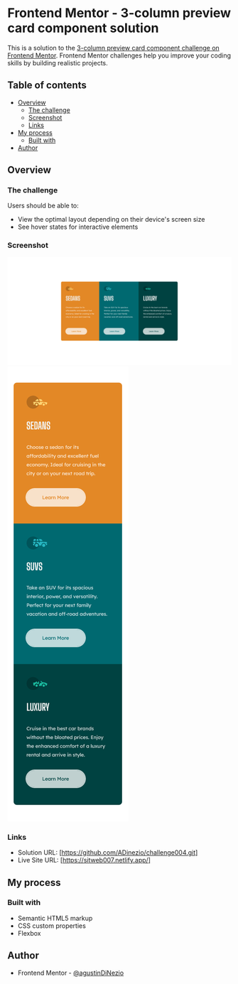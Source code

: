 # Frontend Mentor - 3-column preview card component solution

This is a solution to the [3-column preview card component challenge on Frontend Mentor](https://www.frontendmentor.io/challenges/3column-preview-card-component-pH92eAR2-). Frontend Mentor challenges help you improve your coding skills by building realistic projects.

## Table of contents

- [Overview](#overview)
  - [The challenge](#the-challenge)
  - [Screenshot](#screenshot)
  - [Links](#links)
- [My process](#my-process)
  - [Built with](#built-with)
- [Author](#author)

## Overview

### The challenge

Users should be able to:

- View the optimal layout depending on their device's screen size
- See hover states for interactive elements

### Screenshot

![@desktop-design](/screenshot/screenshot-desktop-design.png)
![@mobile-design](/screenshot/screenshot-mobile-design.png)

### Links

- Solution URL: [https://github.com/ADinezio/challenge004.git]
- Live Site URL: [https://sitweb007.netlify.app/]

## My process

### Built with

- Semantic HTML5 markup
- CSS custom properties
- Flexbox

## Author

- Frontend Mentor - [@agustinDiNezio](https://www.frontendmentor.io/profile/ADinezio)
